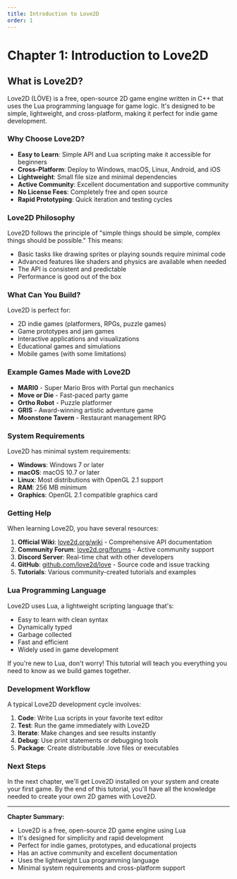 ```yaml
---
title: Introduction to Love2D
order: 1
---
```

# Chapter 1: Introduction to Love2D

## What is Love2D?

Love2D (LÖVE) is a free, open-source 2D game engine written in C++ that uses the Lua programming language for game logic. It's designed to be simple, lightweight, and cross-platform, making it perfect for indie game development.

### Why Choose Love2D?

- **Easy to Learn**: Simple API and Lua scripting make it accessible for beginners
- **Cross-Platform**: Deploy to Windows, macOS, Linux, Android, and iOS
- **Lightweight**: Small file size and minimal dependencies
- **Active Community**: Excellent documentation and supportive community
- **No License Fees**: Completely free and open source
- **Rapid Prototyping**: Quick iteration and testing cycles

### Love2D Philosophy

Love2D follows the principle of "simple things should be simple, complex things should be possible." This means:

- Basic tasks like drawing sprites or playing sounds require minimal code
- Advanced features like shaders and physics are available when needed
- The API is consistent and predictable
- Performance is good out of the box

### What Can You Build?

Love2D is perfect for:
- 2D indie games (platformers, RPGs, puzzle games)
- Game prototypes and jam games
- Interactive applications and visualizations
- Educational games and simulations
- Mobile games (with some limitations)

### Example Games Made with Love2D

- **MARI0** - Super Mario Bros with Portal gun mechanics
- **Move or Die** - Fast-paced party game
- **Ortho Robot** - Puzzle platformer
- **GRIS** - Award-winning artistic adventure game
- **Moonstone Tavern** - Restaurant management RPG

### System Requirements

Love2D has minimal system requirements:
- **Windows**: Windows 7 or later
- **macOS**: macOS 10.7 or later
- **Linux**: Most distributions with OpenGL 2.1 support
- **RAM**: 256 MB minimum
- **Graphics**: OpenGL 2.1 compatible graphics card

### Getting Help

When learning Love2D, you have several resources:

1. **Official Wiki**: [love2d.org/wiki](https://love2d.org/wiki) - Comprehensive API documentation
2. **Community Forum**: [love2d.org/forums](https://love2d.org/forums) - Active community support
3. **Discord Server**: Real-time chat with other developers
4. **GitHub**: [github.com/love2d/love](https://github.com/love2d/love) - Source code and issue tracking
5. **Tutorials**: Various community-created tutorials and examples

### Lua Programming Language

Love2D uses Lua, a lightweight scripting language that's:
- Easy to learn with clean syntax
- Dynamically typed
- Garbage collected
- Fast and efficient
- Widely used in game development

If you're new to Lua, don't worry! This tutorial will teach you everything you need to know as we build games together.

### Development Workflow

A typical Love2D development cycle involves:

1. **Code**: Write Lua scripts in your favorite text editor
2. **Test**: Run the game immediately with Love2D
3. **Iterate**: Make changes and see results instantly
4. **Debug**: Use print statements or debugging tools
5. **Package**: Create distributable .love files or executables

### Next Steps

In the next chapter, we'll get Love2D installed on your system and create your first game. By the end of this tutorial, you'll have all the knowledge needed to create your own 2D games with Love2D.

---

**Chapter Summary:**
- Love2D is a free, open-source 2D game engine using Lua
- It's designed for simplicity and rapid development
- Perfect for indie games, prototypes, and educational projects
- Has an active community and excellent documentation
- Uses the lightweight Lua programming language
- Minimal system requirements and cross-platform support
